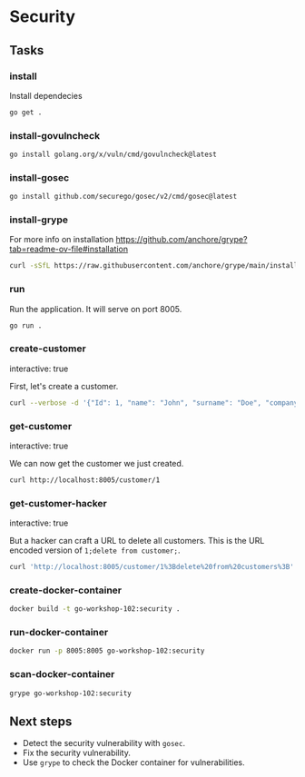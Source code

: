 # Security

## Tasks

### install

Install dependecies

```bash
go get .
```

### install-govulncheck

```bash
go install golang.org/x/vuln/cmd/govulncheck@latest
```

### install-gosec

```bash
go install github.com/securego/gosec/v2/cmd/gosec@latest
```

### install-grype

For more info on installation https://github.com/anchore/grype?tab=readme-ov-file#installation

```bash
curl -sSfL https://raw.githubusercontent.com/anchore/grype/main/install.sh | sh -s -- -b /usr/local/bin
```

### run

Run the application. It will serve on port 8005.

```bash
go run .
```

### create-customer

interactive: true

First, let's create a customer.

```bash
curl --verbose -d '{"Id": 1, "name": "John", "surname": "Doe", "company": "JDoe LTD"}' http://localhost:8005/customer
```

### get-customer

interactive: true

We can now get the customer we just created.

```bash
curl http://localhost:8005/customer/1
```

### get-customer-hacker

interactive: true

But a hacker can craft a URL to delete all customers. This is the URL encoded version of `1;delete from customer;`.

```bash
curl 'http://localhost:8005/customer/1%3Bdelete%20from%20customers%3B'
```

### create-docker-container

```bash
docker build -t go-workshop-102:security .
```

### run-docker-container

```bash
docker run -p 8005:8005 go-workshop-102:security
```

### scan-docker-container

```bash
grype go-workshop-102:security
```

## Next steps

- Detect the security vulnerability with `gosec`.
- Fix the security vulnerability.
- Use `grype` to check the Docker container for vulnerabilities.
